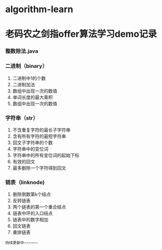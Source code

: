 # algorithm-learn
# 老码农之剑指offer算法学习demo记录

###  整数除法.java

### 二进制（binary）

1. 二进制中1的个数
2. 二进制加法
3. 数组中出现一次的数值
4. 单词长度的最大乘积
5. 数组中出现一次的数值

### 字符串（str）
1. 不含重复字符的最长子字符串
2. 含有所有字符的最短字符串
3. 回文子字符串的个数
4. 字符串中的变位词
5. 字符串中的所有变位词的起始下标
6. 有效的回文
7. 最多删除一个字符得到回文
### 链表（linknode)
1. 删除倒数第k个结点
2. 反转链表
3. 两个链表的第一个重合结点
4. 链表中环的入口结点
5. 链表中的数字相加
6. 回文链表
7. 重排链表

`持续更新中~~~~~~`
